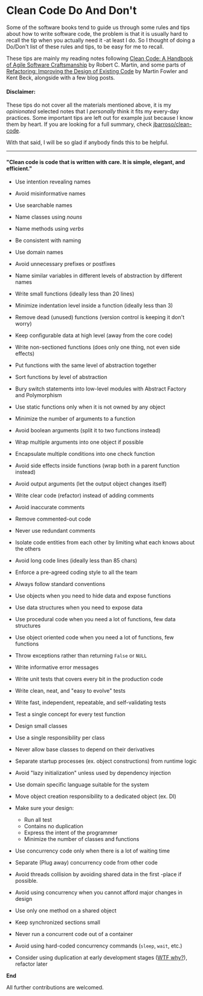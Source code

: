 # Clean Code Do And Don't
Some of the software books tend to guide us through some rules and tips about how to write software code, the problem is that it is usually hard to recall the tip when you actually need it -at least I do. So I thought of doing a Do/Don't list of these rules and tips, to be easy for me to recall.

These tips are mainly my reading notes following [Clean Code: A Handbook of Agile Software Craftsmanship](https://www.goodreads.com/book/show/3735293-clean-code)
by Robert C. Martin, and some parts of [Refactoring: Improving the Design of Existing Code](https://www.goodreads.com/book/show/44936.Refactoring) by Martin Fowler and Kent Beck, alongside with a few blog posts.

#### Disclaimer:
These tips do not cover all the materials mentioned above, it is my *opinionated* selected notes that I *personally* think it fits my every-day practices. Some important tips are left out for example just because I know them by heart. If you are looking for a full summary, check [jbarroso/clean-code](https://github.com/jbarroso/clean-code).

With that said, I will be so glad if anybody finds this to be helpful.

--------------

#### "Clean code is code that is written with care. It is simple, elegant, and efficient."

- Use intention revealing names
- Avoid misinformative names
- Use searchable names
- Name classes using *nouns*
- Name methods using *verbs*
- Be consistent with naming
- Use domain names
- Avoid unnecessary prefixes or postfixes
- Name similar variables in different levels of abstraction by different names


- Write small functions (ideally less than 20 lines)
- Minimize indentation level inside a function (ideally less than 3)
- Remove dead (unused) functions (version control is keeping it don't worry)
- Keep configurable data at high level (away from the core code)
- Write non-sectioned functions (does only one thing, not even side effects)
- Put functions with the same level of abstraction together
- Sort functions by level of abstraction
- Bury switch statements into low-level modules with Abstract Factory and Polymorphism
- Use static functions only when it is not owned by any object
- Minimize the number of arguments to a function
- Avoid boolean arguments (split it to two functions instead)
- Wrap multiple arguments into one object if possible
- Encapsulate multiple conditions into one check function
- Avoid side effects inside functions (wrap both in a parent function instead)
- Avoid output arguments (let the output object changes itself)


- Write clear code (refactor) instead of adding comments
- Avoid inaccurate comments
- Remove commented-out code
- Never use redundant comments
- Isolate code entities from each other by limiting what each knows about the others


- Avoid long code lines (ideally less than 85 chars)
- Enforce a pre-agreed coding style to all the team
- Always follow standard conventions


- Use objects when you need to hide data and expose functions
- Use data structures when you need to expose data
- Use procedural code when you need a lot of functions, few data structures
- Use object oriented code when you need a lot of functions, few functions


- Throw exceptions rather than returning `False` or `NULL`
- Write informative error messages


- Write unit tests that covers every bit in the production code
- Write clean, neat, and "easy to evolve" tests
- Write fast, independent, repeatable, and self-validating tests 
- Test a single concept for every test function


- Design small classes
- Use a single responsibility per class
- Never allow base classes to depend on their derivatives


- Separate startup processes (ex. object constructions) from runtime logic
- Avoid "lazy initialization" unless used by dependency injection
- Use domain specific language suitable for the system
- Move object creation responsibility to a dedicated object (ex. DI)
- Make sure your design:
   - Run all test
   - Contains no duplication
   - Express the intent of the programmer
   - Minimize the number of classes and functions


- Use concurrency code only when there is a lot of waiting time
- Separate (Plug away) concurrency code from other code
- Avoid threads collision by avoiding shared data in the first -place if possible.
- Avoid using concurrency when you cannot afford major changes in design
- Use only one method on a shared object
- Keep synchronized sections small
- Never run a concurrent code out of a container
- Avoid using hard-coded concurrency commands (`sleep`, `wait`, etc.)


- Consider using duplication at early development stages ([WTF why?](https://overreacted.io/goodbye-clean-code/)), refactor later

**End**

All further contributions are welcomed.
